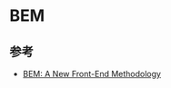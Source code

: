 # BEM

## 参考

* [BEM: A New Front-End Methodology](https://www.smashingmagazine.com/2012/04/a-new-front-end-methodology-bem/)